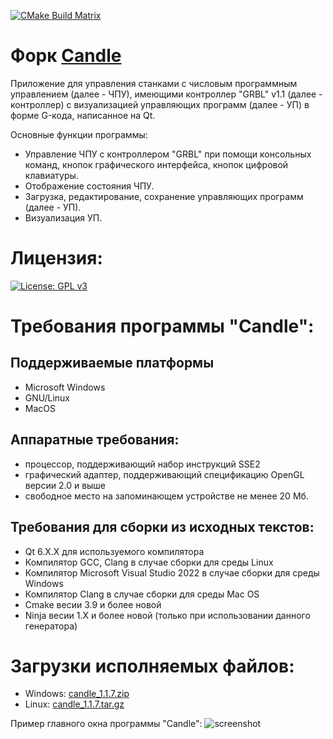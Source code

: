 [![CMake Build Matrix](https://github.com/GeorgKZ/Candle/actions/workflows/build_cmake.yml/badge.svg)](https://github.com/GeorgKZ/Candle/actions/workflows/build_cmake.yml)

Форк [Candle](https://github.com/Denvi/Candle)
============
Приложение для управления станками с числовым программным управлением (далее - ЧПУ),
имеющими контроллер "GRBL" v1.1 (далее - контроллер) с визуализацией управляющих программ
(далее - УП) в форме G-кода, написанное на Qt.

Основные функции программы:
* Управление ЧПУ с контроллером "GRBL" при помощи консольных команд,
  кнопок графического интерфейса, кнопок цифровой клавиатуры.
* Отображение состояния ЧПУ.
* Загрузка, редактирование, сохранение управляющих программ (далее - УП).
* Визуализация УП.

Лицензия:
=========

[![License: GPL v3](https://img.shields.io/badge/License-GPLv3-blue.svg)](https://www.gnu.org/licenses/gpl-3.0)


Требования программы "Candle":
==============================

Поддерживаемые платформы
------------------------
* Microsoft Windows
* GNU/Linux
* MacOS

Аппаратные требования:
-------------------------------------------------------------------
* процессор, поддерживающий набор инструкций SSE2
* графический адаптер, поддерживающий спецификацию OpenGL версии 2.0 и выше
* свободное место на запоминающем устройстве не менее 20 Мб.

Требования для сборки из исходных текстов:
------------------------------------------
* Qt 6.X.X для используемого компилятора
* Компилятор GCC, Clang в случае сборки для среды Linux
* Компилятор Microsoft Visual Studio 2022 в случае сборки для среды Windows
* Компилятор Clang в случае сборки для среды Mac OS
* Cmake весии 3.9 и более новой
* Ninja весии 1.X и более новой (только при использовании данного генератора)

Загрузки исполняемых файлов:
============================
* Windows: [candle_1.1.7.zip](https://github.com/Denvi/Candle/releases/download/v1.1/Candle_1.1.7.zip)
* Linux: [candle_1.1.7.tar.gz](https://github.com/Denvi/Candle/releases/download/v1.1/Candle_1.1.7.tar.gz)

Пример главного окна программы "Candle":
![screenshot](/screenshots/screenshot_heightmap_original.png)
